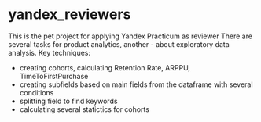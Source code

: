 # yandex_reviewers
This is the pet project for applying Yandex Practicum as reviewer
There are several tasks for product analytics, another - about exploratory data analysis.
Key techniques:
- creating cohorts, calculating Retention Rate, ARPPU, TimeToFirstPurchase
- creating subfields based on main fields from the dataframe with several conditions
- splitting field to find keywords
- calculating several statictics for cohorts
